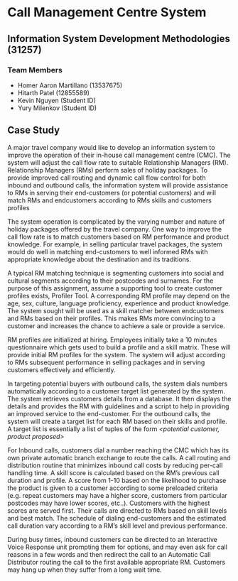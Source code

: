 # Call Management Centre System

## Information System Development Methodologies (31257)
### Team Members
* Homer Aaron Martillano (13537675)
* Hitarth Patel (12855589)
* Kevin Nguyen (Student ID)
* Yury Milenkov (Student ID)

## Case Study
A major travel company would like to develop an information system to improve the operation of their in-house call management centre (CMC). The system will adjust the call flow rate to suitable Relationship Managers (RM). Relationship Managers (RMs) perform sales of holiday packages. To provide improved call routing and dynamic call flow control for both inbound and outbound calls, the information system will provide assistance to RMs in serving their end-customers (or potential customers) and will match RMs and endcustomers according to RMs skills and customers profiles

The system operation is complicated by the varying number and nature of holiday packages offered by the travel company. One way to improve the call flow rate is to match customers based on RM performance and product knowledge. For example, in selling particular travel packages, the system would do well in matching end-customers to well informed RMs with appropriate knowledge about the destination and its traditions.

A typical RM matching technique is segmenting customers into social and cultural segments according to their postcodes and surnames. For the purpose of this assignment, assume a supporting tool to create customer profiles exists, Profiler Tool. A corresponding RM profile may depend on the age, sex, culture, language proficiency, experience and product knowledge. The system sought will be used as a skill matcher between endcustomers and RMs based on their profiles. This makes RMs more convincing to a customer and increases the chance to achieve a sale or provide a service.

RM profiles are initialized at hiring. Employees initially take a 10 minutes questionnaire which gets used to build a profile and a skill matrix. These will provide initial RM profiles for the system. The system will adjust according to RMs subsequent performance in selling packages and in serving customers effectively and efficiently.

In targeting potential buyers with outbound calls, the system dials numbers automatically according to a customer target list generated by the system. The system retrieves customers details from a database. It then displays the details and provides the RM with guidelines and a script to help in providing an improved service to the end-customer. For the outbound calls, the system will create a target list for each RM based on their skills and profile. A target list is essentially a list of tuples of the form *<potential customer, product proposed>*

For Inbound calls, customers dial a number reaching the CMC which has its own private automatic branch exchange to route the calls. A call routing and distribution routine that minimizes inbound call costs by reducing per-call handling time. A skill score is calculated based on the RM’s previous call duration and profile. A score from 1-10 based on the likelihood to purchase the product is given to a customer according to some preloaded criteria (e.g. repeat customers may have a higher score, customers from particular postcodes may have lower scores, etc..). Customers with the highest scores are served first. Their calls are directed to RMs based on skill levels and best match. The schedule of dialing end-customers and the estimated call duration vary according to a RM’s skill level and previous performance.

During busy times, inbound customers can be directed to an Interactive Voice Response unit prompting them for options, and may even ask for call reasons in a few words and then redirect the call to an Automatic Call Distributor routing the call to the first available appropriate RM. Customers may hang up when they suffer from a long wait time.
